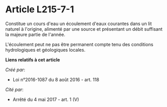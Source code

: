 # Article L215-7-1

Constitue un cours d'eau un écoulement d'eaux courantes dans un lit naturel à l'origine, alimenté par une source et
présentant un débit suffisant la majeure partie de l'année.

L'écoulement peut ne pas être permanent compte tenu des conditions hydrologiques et géologiques locales.

**Liens relatifs à cet article**

_Créé par_:

  - Loi n°2016-1087 du 8 août 2016 - art. 118

_Cité par_:

  - Arrêté du 4 mai 2017 - art. 1 (V)
